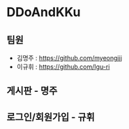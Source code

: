 # DDoAndKKu

## 팀원 

 - 김명주 : https://github.com/myeongjjj
 - 이규휘 : https://github.com/Igu-ri


## 게시판 - 명주


## 로그인/회원가입 - 규휘

